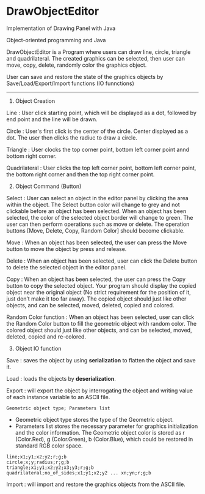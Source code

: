# DrawObjectEditor

Implementation of Drawing Panel with Java

Object-oriented programming and Java

DrawObjectEditor is a Program where users can draw line, circle, triangle and quadrilateral. 
The created graphics can be selected, then user can move, copy, delete, randomly color the graphics object.

User can save and restore the state of the graphics objects by Save/Load/Export/Import functions (IO funnctions)

---

1. Object Creation 

Line : User click starting point, which will be displayed as a dot, followed by end point and the line will be drawn.

Circle : User's first click is the center of the circle. Center displayed as a dot. The user then clicks the radiuc to draw a circle.

Triangle : User clocks the top corner point, bottom left corner point annd bottom right corner.

Quadrilateral : User clicks the top left corner point, bottom left corner point, the bottom right corner and then the top right corner point.

2. Object Command (Button)

Select : User can select an object in the editor panel by clicking the area within the object. The Select button color will change to grey and not clickable before an object has been selected. When an object has been selected, the color of the selected object border will change to green. The user can then perform operations such as move or delete. The operation buttons [Move, Delete, Copy, Random Color] should become clickable.

Move : When an object has been selected, the user can press the Move button to move the object by press and release.

Delete : When an object has been selected, user can click the Delete button to delete the selected object in the editor panel.

Copy : When an object has been selected, the user can press the Copy button to copy the selected object. Your program should display the copied object near the original object (No strict requirement for the position of it, just don’t make it too far away). The copied object should just like other objects, and can be selected, moved, deleted, copied and colored.

Random Color function : When an object has been selected, user can click the Random Color button to fill the geometric object with random color. The colored object should just like other objects, and can be selected, moved, deleted, copied and re-colored.

3. Object IO function

Save : saves the object by using **serialization** to flatten the object and save it. 

Load : loads the objects by **deserialization**. 

Export : will export the object by interrogating the object and writing value of each instance variable to an ASCII file. 

`Geometric object type; Parameters list`

- Geometric object type stores the type of the Geometric object.
- Parameters list stores the necessary parameter for graphics initialization and the color information. The Geometric object color is stored as r (Color.Red), g (Color.Green), b (Color.Blue), which could be restored in standard RGB color space.


```
line;x1;y1;x2;y2;r;g;b
circle;x;y;radius;r;g;b
triangle;x1;y1;x2;y2;x3;y3;r;g;b
quadrilateral;no_of_sides;x1;y1;x2;y2 ... xn;yn;r;g;b
```

Import : will import and restore the graphics objects from the ASCII file.



